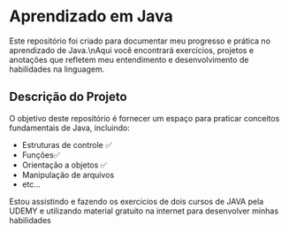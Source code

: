# Aprendizado em Java

Este repositório foi criado para documentar meu progresso e prática no aprendizado de Java.\nAqui você encontrará exercícios, projetos e anotações que refletem meu entendimento e desenvolvimento de habilidades na linguagem.

## Descrição do Projeto

O objetivo deste repositório é fornecer um espaço para praticar conceitos fundamentais de Java, incluindo:
- Estruturas de controle ✅
- Funções✅
- Orientação a objetos ✅
- Manipulação de arquivos
- etc...

Estou assistindo e fazendo os exercicios de dois cursos de JAVA pela UDEMY e utilizando material gratuito na internet para desenvolver minhas habilidades
